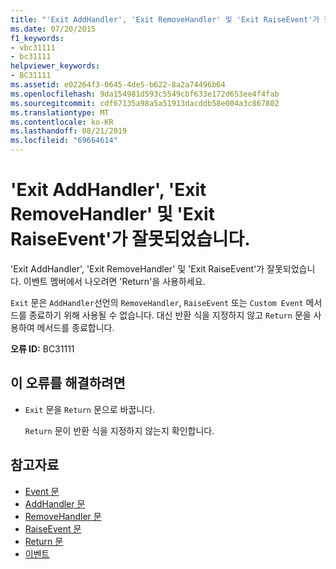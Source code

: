 ```yaml
---
title: "'Exit AddHandler', 'Exit RemoveHandler' 및 'Exit RaiseEvent'가 잘못되었습니다."
ms.date: 07/20/2015
f1_keywords:
- vbc31111
- bc31111
helpviewer_keywords:
- BC31111
ms.assetid: e02264f3-0645-4de5-b622-8a2a74496b64
ms.openlocfilehash: 9da154981d593c5549cbf633e172d653ee4f4fab
ms.sourcegitcommit: cdf67135a98a5a51913dacddb58e004a3c867802
ms.translationtype: MT
ms.contentlocale: ko-KR
ms.lasthandoff: 08/21/2019
ms.locfileid: "69664614"
---
```

# <a name="exit-addhandler-exit-removehandler-and-exit-raiseevent-are-not-valid"></a>'Exit AddHandler', 'Exit RemoveHandler' 및 'Exit RaiseEvent'가 잘못되었습니다.
'Exit AddHandler', 'Exit RemoveHandler' 및 'Exit RaiseEvent'가 잘못되었습니다. 이벤트 멤버에서 나오려면 'Return'을 사용하세요.  
  
 `Exit` 문은 `AddHandler`선언의 `RemoveHandler`, `RaiseEvent` 또는 `Custom Event` 메서드를 종료하기 위해 사용될 수 없습니다. 대신 반환 식을 지정하지 않고 `Return` 문을 사용하여 메서드를 종료합니다.  
  
 **오류 ID:** BC31111  
  
## <a name="to-correct-this-error"></a>이 오류를 해결하려면  
  
- `Exit` 문을 `Return` 문으로 바꿉니다.  
  
     `Return` 문이 반환 식을 지정하지 않는지 확인합니다.  
  
## <a name="see-also"></a>참고자료

- [Event 문](../../visual-basic/language-reference/statements/event-statement.md)
- [AddHandler 문](../language-reference/statements/addhandler-statement.md)
- [RemoveHandler 문](../language-reference/statements/removehandler-statement.md)
- [RaiseEvent 문](../language-reference/statements/raiseevent-statement.md)
- [Return 문](../../visual-basic/language-reference/statements/return-statement.md)
- [이벤트](../../visual-basic/programming-guide/language-features/events/index.md)
